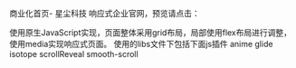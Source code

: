 商业化首页- 星尘科技
响应式企业官网，预览请点击：

使用原生JavaScript实现，页面整体采用grid布局，局部使用flex布局进行调整，使用media实现响应式页面。 
使用的libs文件下包括下面js插件
anime
glide
isotope
scrollReveal
smooth-scroll
